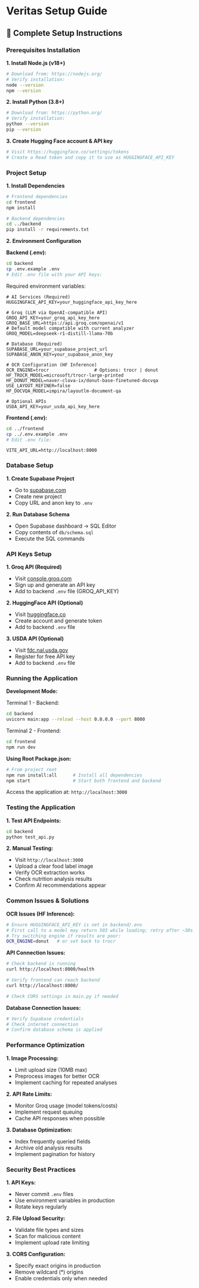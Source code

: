 # Veritas Setup Guide

## 🚀 Complete Setup Instructions

### Prerequisites Installation

**1. Install Node.js (v18+)**
```bash
# Download from: https://nodejs.org/
# Verify installation:
node --version
npm --version
```

**2. Install Python (3.8+)**
```bash
# Download from: https://python.org/
# Verify installation:
python --version
pip --version
```

**3. Create Hugging Face account & API key**
```bash
# Visit https://huggingface.co/settings/tokens
# Create a Read token and copy it to use as HUGGINGFACE_API_KEY
```

### Project Setup

**1. Install Dependencies**
```bash
# Frontend dependencies
cd frontend
npm install

# Backend dependencies  
cd ../backend
pip install -r requirements.txt
```

**2. Environment Configuration**

**Backend (.env):**
```bash
cd backend
cp .env.example .env
# Edit .env file with your API keys:
```

Required environment variables:
```env
# AI Services (Required)
HUGGINGFACE_API_KEY=your_huggingface_api_key_here

# Groq (LLM via OpenAI-compatible API)
GROQ_API_KEY=your_groq_api_key_here
GROQ_BASE_URL=https://api.groq.com/openai/v1
# Default model compatible with current analyzer
GROQ_MODEL=deepseek-r1-distill-llama-70b

# Database (Required)
SUPABASE_URL=your_supabase_project_url
SUPABASE_ANON_KEY=your_supabase_anon_key

# OCR Configuration (HF Inference)
OCR_ENGINE=trocr                 # Options: trocr | donut
HF_TROCR_MODEL=microsoft/trocr-large-printed
HF_DONUT_MODEL=naver-clova-ix/donut-base-finetuned-docvqa
USE_LAYOUT_REFINER=false
HF_DOCVQA_MODEL=impira/layoutlm-document-qa

# Optional APIs
USDA_API_KEY=your_usda_api_key_here
```

**Frontend (.env):**
```bash
cd ../frontend
cp ../.env.example .env
# Edit .env file:
```

```env
VITE_API_URL=http://localhost:8000
```

### Database Setup

**1. Create Supabase Project**
- Go to [supabase.com](https://supabase.com)
- Create new project
- Copy URL and anon key to `.env`

**2. Run Database Schema**
- Open Supabase dashboard → SQL Editor
- Copy contents of `db/schema.sql`
- Execute the SQL commands

### API Keys Setup

**1. Groq API (Required)**
- Visit [console.groq.com](https://console.groq.com/)
- Sign up and generate an API key
- Add to backend `.env` file (GROQ_API_KEY)

**2. HuggingFace API (Optional)**
- Visit [huggingface.co](https://huggingface.co)
- Create account and generate token
- Add to backend `.env` file

**3. USDA API (Optional)**
- Visit [fdc.nal.usda.gov](https://fdc.nal.usda.gov/api-guide.html)
- Register for free API key
- Add to backend `.env` file

### Running the Application

**Development Mode:**

Terminal 1 - Backend:
```bash
cd backend
uvicorn main:app --reload --host 0.0.0.0 --port 8000
```

Terminal 2 - Frontend:
```bash
cd frontend
npm run dev
```

**Using Root Package.json:**
```bash
# From project root
npm run install:all      # Install all dependencies
npm start                # Start both frontend and backend
```

Access the application at: `http://localhost:3000`

### Testing the Application

**1. Test API Endpoints:**
```bash
cd backend
python test_api.py
```

**2. Manual Testing:**
- Visit `http://localhost:3000`
- Upload a clear food label image
- Verify OCR extraction works
- Check nutrition analysis results
- Confirm AI recommendations appear

### Common Issues & Solutions

**OCR Issues (HF Inference):**
```bash
# Ensure HUGGINGFACE_API_KEY is set in backend/.env
# First call to a model may return 503 while loading; retry after ~30s
# Try switching engine if results are poor:
OCR_ENGINE=donut   # or set back to trocr
```

**API Connection Issues:**
```bash
# Check backend is running
curl http://localhost:8000/health

# Verify frontend can reach backend
curl http://localhost:8000/

# Check CORS settings in main.py if needed
```

**Database Connection Issues:**
```bash
# Verify Supabase credentials
# Check internet connection
# Confirm database schema is applied
```

### Performance Optimization

**1. Image Processing:**
- Limit upload size (10MB max)
- Preprocess images for better OCR
- Implement caching for repeated analyses

**2. API Rate Limits:**
- Monitor Groq usage (model tokens/costs)
- Implement request queuing
- Cache API responses when possible

**3. Database Optimization:**
- Index frequently queried fields
- Archive old analysis results
- Implement pagination for history

### Security Best Practices

**1. API Keys:**
- Never commit `.env` files
- Use environment variables in production
- Rotate keys regularly

**2. File Upload Security:**
- Validate file types and sizes
- Scan for malicious content
- Implement upload rate limiting

**3. CORS Configuration:**
- Specify exact origins in production
- Remove wildcard (*) origins
- Enable credentials only when needed
